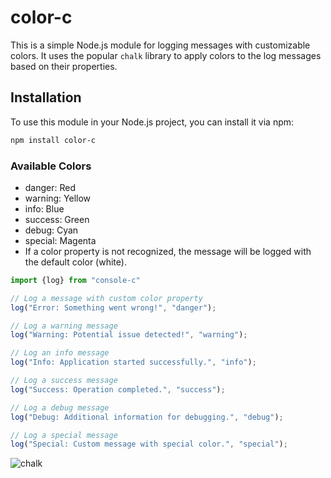 # color-c

This is a simple Node.js module for logging messages with customizable colors. It uses the popular `chalk` library to apply colors to the log messages based on their properties.

## Installation

To use this module in your Node.js project, you can install it via npm:

```bash
npm install color-c
```
### Available Colors
- danger: Red
- warning: Yellow
- info: Blue
- success: Green
- debug: Cyan
- special: Magenta
- If a color property is not recognized, the message will be logged with the default color (white).
  
```javascript
import {log} from "console-c"

// Log a message with custom color property
log("Error: Something went wrong!", "danger");

// Log a warning message
log("Warning: Potential issue detected!", "warning");

// Log an info message
log("Info: Application started successfully.", "info");

// Log a success message
log("Success: Operation completed.", "success");

// Log a debug message
log("Debug: Additional information for debugging.", "debug");

// Log a special message
log("Special: Custom message with special color.", "special");

```
![chalk](https://github.com/Shushant-Priyadarshi/color-c/assets/148479955/57c9110b-e903-4411-8d23-5542bb92bf92)


